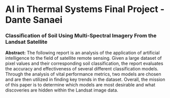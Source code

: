 # AI in Thermal Systems Final Project - Dante Sanaei
### Classification of Soil Using Multi-Spectral Imagery From the Landsat Satellite
__Abstract:__
The following report is an analysis of the application of artificial intelligence to the field of satellite remote sensing. Given a large dataset of pixel values and their corresponding soil classification, the report evaluates the accuracy and effectiveness of several different classification models. Through the analysis of vital performance metrics, two models are chosen and are then utilized in finding key trends in the dataset. Overall, the mission of this paper is to determine which models are most desirable and what discoveries are hidden within the Landsat image data.
